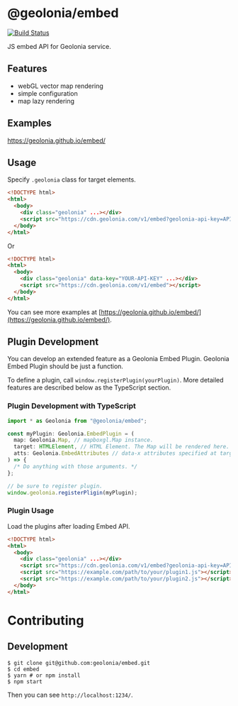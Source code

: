 # @geolonia/embed

[![Build Status](https://travis-ci.org/geolonia/embed.svg?branch=master)](https://travis-ci.org/geolonia/embed)

JS embed API for Geolonia service.

## Features

- webGL vector map rendering
- simple configuration
- map lazy rendering

## Examples

https://geolonia.github.io/embed/

## Usage

Specify `.geolonia` class for target elements.

```html
<!DOCTYPE html>
<html>
  <body>
    <div class="geolonia" ...></div>
    <script src="https://cdn.geolonia.com/v1/embed?geolonia-api-key=API-KEY"></script>
  </body>
</html>
```

Or

```html
<!DOCTYPE html>
<html>
  <body>
    <div class="geolonia" data-key="YOUR-API-KEY" ...></div>
    <script src="https://cdn.geolonia.com/v1/embed"></script>
  </body>
</html>
```

You can see more examples at [https://geolonia.github.io/embed/](https://geolonia.github.io/embed/).

## Plugin Development

You can develop an extended feature as a Geolonia Embed Plugin.
Geolonia Embed Plugin should be just a function.

To define a plugin, call `window.registerPlugin(yourPlugin)`.
More detailed features are described below as the TypeScript section.

### Plugin Development with TypeScript

```typescript
import * as Geolonia from "@geolonia/embed";

const myPlugin: Geolonia.EmbedPlugin = (
  map: Geolonia.Map, // mapboxgl.Map instance.
  target: HTMLElement, // HTML Element. The Map will be rendered here.
  atts: Geolonia.EmbedAttributes // data-x attributes specified at target element.
) => {
  /* Do anything with those arguments. */
};

// be sure to register plugin.
window.geolonia.registerPligin(myPlugin);
```

### Plugin Usage

Load the plugins after loading Embed API.

```html
<!DOCTYPE html>
<html>
  <body>
    <div class="geolonia" ...></div>
    <script src="https://cdn.geolonia.com/v1/embed?geolonia-api-key=API-KEY"></script>
    <script src="https://example.com/path/to/your/plugin1.js"></script>
    <script src="https://example.com/path/to/your/plugin2.js"></script>
  </body>
</html>
```

# Contributing

## Development

```shell
$ git clone git@github.com:geolonia/embed.git
$ cd embed
$ yarn # or npm install
$ npm start
```

Then you can see `http://localhost:1234/`.
